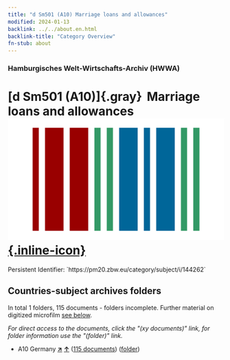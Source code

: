 ```yaml
---
title: "d Sm501 (A10) Marriage loans and allowances"
modified: 2024-01-13
backlink: ../../about.en.html
backlink-title: "Category Overview"
fn-stub: about
---
```


### Hamburgisches Welt-Wirtschafts-Archiv (HWWA)

# [d Sm501 (A10)]{.gray}&#8201; Marriage loans and allowances &#160; [![Wikidata](/images/Wikidata-logo.svg "Wikidata"){.inline-icon}](http://www.wikidata.org/entity/Q104699247)

<div class="hint">Persistent Identifier: `https://pm20.zbw.eu/category/subject/i/144262`</div>







## Countries-subject archives folders







In total 1 folders, 115 documents - folders incomplete. Further material on digitized microfilm [see below](#filmsections).

_For direct access to the documents, click the "(xy documents)" link, for folder information use the "(folder)" link._


- A10 Germany [**&nearr;**](../../../geo/i/126128/about.en.html "Germany (all folders)") [**&uarr;**](../../../geo/about.en.html#A10 "Country category system") (<a href="https://pm20.zbw.eu/iiifview/folder/sh/126128,144262" title="about: Germany : Marriage loans and allowances" target="_blank">115 documents</a>) ([folder](../../../../folder/sh/1261xx/126128/1442xx/144262/about.en.html))



<a id="filmsections" />













